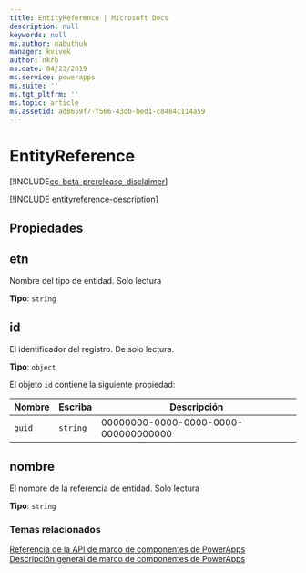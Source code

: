 ```yaml
---
title: EntityReference | Microsoft Docs
description: null
keywords: null
ms.author: nabuthuk
manager: kvivek
author: nkrb
ms.date: 04/23/2019
ms.service: powerapps
ms.suite: ''
ms.tgt_pltfrm: ''
ms.topic: article
ms.assetid: ad8659f7-f566-43db-bed1-c8484c114a59
---
```


# <a name="entityreference"></a>EntityReference

[!INCLUDE[cc-beta-prerelease-disclaimer](../../../includes/cc-beta-prerelease-disclaimer.md)]

[!INCLUDE [entityreference-description](includes/entityreference-description.md)]

## <a name="properties"></a>Propiedades

## <a name="etn"></a>etn

Nombre del tipo de entidad. Solo lectura

**Tipo**: `string`

## <a name="id"></a>id

El identificador del registro. De solo lectura.

**Tipo**: `object`

El objeto `id` contiene la siguiente propiedad:

|Nombre|Escriba|Descripción|
|--|--|--|
|`guid`|`string`|00000000-0000-0000-0000-000000000000|

## <a name="name"></a>nombre

El nombre de la referencia de entidad. Solo lectura

**Tipo**: `string`

### <a name="related-topics"></a>Temas relacionados

[Referencia de la API de marco de componentes de PowerApps](../reference/index.md)<br/>
[Descripción general de marco de componentes de PowerApps](../overview.md)
